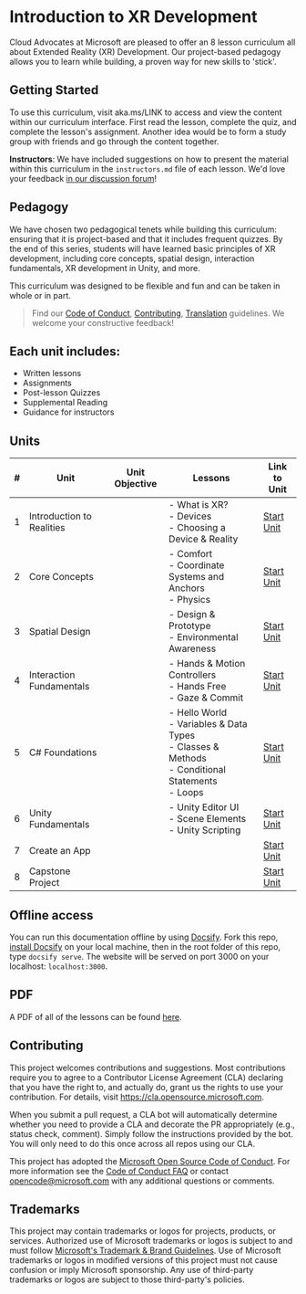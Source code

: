 # Introduction to XR Development

Cloud Advocates at Microsoft are pleased to offer an 8 lesson curriculum all about Extended Reality (XR) Development. Our project-based pedagogy allows you to learn while building, a proven way for new skills to 'stick'.

## Getting Started

To use this curriculum, visit aka.ms/LINK to access and view the content within our curriculum interface. First read the lesson, complete the quiz, and complete the lesson's assignment. Another idea would be to form a study group with friends and go through the content together.

**Instructors**: We have included suggestions on how to present the material within this curriculum in the `instructors.md` file of each lesson.  We'd love your feedback [in our discussion forum](<LINK>)!

## Pedagogy

We have chosen two pedagogical tenets while building this curriculum: ensuring that it is project-based and that it includes frequent quizzes. By the end of this series, students will have learned basic principles of XR development, including core concepts, spatial design, interaction fundamentals, XR development in Unity, and more.

This curriculum was designed to be flexible and fun and can be taken in whole or in part.

> Find our [Code of Conduct](CODE_OF_CONDUCT.md), [Contributing](CONTRIBUTING.md),  [Translation](TRANSLATIONS.md) guidelines. We welcome your constructive feedback!

## Each unit includes:

- Written lessons
- Assignments
- Post-lesson Quizzes
- Supplemental Reading
- Guidance for instructors

## Units

|#  |Unit |Unit Objective|Lessons  |Link to Unit  |
|---------|---------|---------|---------|---------|
|1     |Introduction to Realities|| - What is XR? <br> - Devices <br> - Choosing a Device & Reality         |[Start Unit](https://github.com/microsoft/intro-to-xr-development/tree/main/1-introduction-to-realities)|
|2     |Core Concepts||- Comfort <br> - Coordinate Systems and Anchors <br> - Physics|[Start Unit](https://github.com/microsoft/intro-to-xr-development/tree/main/2-core-concepts)         |
|3     |Spatial Design||- Design & Prototype <br> - Environmental Awareness      |[Start Unit](https://github.com/microsoft/intro-to-xr-development/tree/main/3-spatial-design)         |
|4     |Interaction Fundamentals||- Hands & Motion Controllers <br> - Hands Free <br> - Gaze & Commit         |[Start Unit](https://github.com/microsoft/intro-to-xr-development/tree/main/4-interaction-fundamentals)         |
|5     |C# Foundations ||- Hello World <br> - Variables & Data Types <br> - Classes & Methods <br> - Conditional Statements <br> - Loops        |[Start Unit](https://github.com/microsoft/intro-to-xr-development/tree/main/5-csharp-foundations)         |
|6     |Unity Fundamentals||- Unity Editor UI <br> - Scene Elements <br> - Unity Scripting         |[Start Unit](https://github.com/microsoft/intro-to-xr-development/tree/main/6-unity-fundamentals)         |
|7     |Create an App||         |[Start Unit](https://github.com/microsoft/intro-to-xr-development/tree/main/7-create-an-app)         |
|8     |Capstone Project| |        |[Start Unit](https://github.com/microsoft/intro-to-xr-development/tree/main/8-capstone-project)         |


## Offline access

You can run this documentation offline by using [Docsify](https://docsify.js.org/#/). Fork this repo, [install Docsify](https://docsify.js.org/#/quickstart) on your local machine,  then in the root folder of this repo, type `docsify serve`. The website will be served on port 3000 on your localhost: `localhost:3000`.

## PDF

A PDF of all of the lessons can be found [here](<LINK>).

## Contributing

This project welcomes contributions and suggestions.  Most contributions require you to agree to a
Contributor License Agreement (CLA) declaring that you have the right to, and actually do, grant us
the rights to use your contribution. For details, visit https://cla.opensource.microsoft.com.

When you submit a pull request, a CLA bot will automatically determine whether you need to provide
a CLA and decorate the PR appropriately (e.g., status check, comment). Simply follow the instructions
provided by the bot. You will only need to do this once across all repos using our CLA.

This project has adopted the [Microsoft Open Source Code of Conduct](https://opensource.microsoft.com/codeofconduct/).
For more information see the [Code of Conduct FAQ](https://opensource.microsoft.com/codeofconduct/faq/) or
contact [opencode@microsoft.com](mailto:opencode@microsoft.com) with any additional questions or comments.

## Trademarks

This project may contain trademarks or logos for projects, products, or services. Authorized use of Microsoft 
trademarks or logos is subject to and must follow 
[Microsoft's Trademark & Brand Guidelines](https://www.microsoft.com/en-us/legal/intellectualproperty/trademarks/usage/general).
Use of Microsoft trademarks or logos in modified versions of this project must not cause confusion or imply Microsoft sponsorship.
Any use of third-party trademarks or logos are subject to those third-party's policies.
